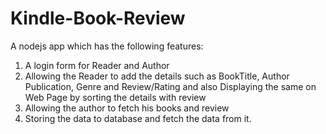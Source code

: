 # Kindle-Book-Review
A nodejs app which has the following features:
1. A login form for Reader and Author
2. Allowing the Reader to add the details such as BookTitle, Author Publication, Genre and Review/Rating and also Displaying the same on Web Page by sorting the details with review
3. Allowing the author to fetch his books and review
4. Storing the data to database and fetch the data from it.
